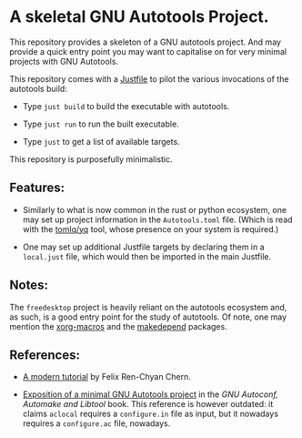 A skeletal GNU Autotools Project.
=================================


This repository provides a skeleton of a GNU autotools project. And
may provide a quick entry point you may want to capitalise on for very
minimal projects with GNU Autotools.

This repository comes with a [Justfile](https://just.systems/) to pilot
the various invocations of the autotools build:

- Type `just build` to build the executable with autotools.

- Type `just run` to run the built executable.

- Type `just` to get a list of available targets.

This repository is purposefully minimalistic.


Features:
---------

- Similarly to what is now common in the rust or python ecosystem, one may set
up project information in the `Autotools.toml` file. (Which is read
with the [tomlq/yq][tomlq-yq] tool, whose presence on your system is
required.)

- One may set up additional Justfile targets by declaring them in a
`local.just` file, which would then be imported in the main Justfile.

[tomlq-yq]: https://kislyuk.github.io/yq/#toml-support


Notes:
------

The `freedesktop` project is heavily reliant on the autotools ecosystem and, as such, is a good entry point for the study of autotools. Of note, one may mention the [xorg-macros][xorg-macros] and the [makedepend][makedepend] packages.

[xorg-macros]: https://gitlab.freedesktop.org/xorg/util/macros
[makedepend]: https://gitlab.freedesktop.org/xorg/util/makedepend


References:
-----------

- [A modern tutorial][tuto-felix] by Felix Ren-Chyan Chern.

- [Exposition of a minimal GNU Autotools project][book-mini] in the *GNU
Autoconf, Automake and Libtool* book. This reference is however
outdated: it claims `aclocal` requires a `configure.in` file as input,
but it nowadays requires a `configure.ac` file, nowadays.

[tuto-felix]: https://www.idryman.org/blog/2016/03/10/autoconf-tutorial-1/
[book-mini]: https://www.sourceware.org/autobook/autobook/autobook_23.html#A-Minimal-GNU-Autotools-Project
